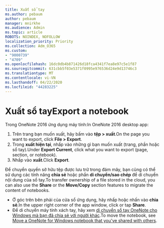 ```yaml
---
title: Xuất sổ tay
ms.author: pebaum
author: pebaum
manager: mnirkhe
ms.audience: Admin
ms.topic: article
ROBOTS: NOINDEX, NOFOLLOW
localization_priority: Priority
ms.collection: Adm_O365
ms.custom:
- "9000739"
- "4709"
ms.openlocfilehash: 16dc0db4b871426d18fca4341f7ea8e97c5e1f87
ms.sourcegitcommit: 631cbb5f03e5371f0995e976536d24e9d13746c3
ms.translationtype: MT
ms.contentlocale: vi-VN
ms.lasthandoff: 04/22/2020
ms.locfileid: "44283225"
---
```

# <a name="export-a-notebook"></a><span data-ttu-id="9cd2e-102">Xuất sổ tay</span><span class="sxs-lookup"><span data-stu-id="9cd2e-102">Export a notebook</span></span>

<span data-ttu-id="9cd2e-103">Trong OneNote 2016 ứng dụng máy tính:</span><span class="sxs-lookup"><span data-stu-id="9cd2e-103">In OneNote 2016 desktop app:</span></span>

1. <span data-ttu-id="9cd2e-104">Trên trang bạn muốn xuất, hãy bấm vào **tệp > xuất**.</span><span class="sxs-lookup"><span data-stu-id="9cd2e-104">On the page you want to export, click **File > Export**.</span></span>
2. <span data-ttu-id="9cd2e-105">Trong **xuất hiện tại**, nhấp vào những gì bạn muốn xuất (trang, phần hoặc sổ tay).</span><span class="sxs-lookup"><span data-stu-id="9cd2e-105">Under **Export Current**, click what you want to export (page, section, or notebook).</span></span>
3. <span data-ttu-id="9cd2e-106">Nhấp vào **xuất**.</span><span class="sxs-lookup"><span data-stu-id="9cd2e-106">Click **Export**.</span></span>
 
<span data-ttu-id="9cd2e-107">Để chuyển quyền sở hữu tệp được lưu trữ trong đám mây, bạn cũng có thể sử dụng các tính năng **chia sẻ** hoặc phần **di chuyển/sao chép** để di chuyển nội dung của sổ tay.</span><span class="sxs-lookup"><span data-stu-id="9cd2e-107">To transfer ownership of a file stored in the cloud, you can also use the **Share** or the **Move/Copy** section features to migrate the content of notebooks.</span></span>  

- <span data-ttu-id="9cd2e-108">Ở góc trên bên phải của cửa sổ ứng dụng, hãy nhấp hoặc nhấn vào **chia sẻ**.</span><span class="sxs-lookup"><span data-stu-id="9cd2e-108">In the upper right corner of the app window, click or tap **Share**.</span></span>
- <span data-ttu-id="9cd2e-109">Để di chuyển máy tính xách tay, hãy xem [di chuyển sổ tay OneNote cho Windows mà bạn đã chia sẻ với người khác](https://support.office.com/article/move-a-onenote-for-windows-notebook-that-you-ve-shared-with-others-56c7659e-1850-49a6-8874-e2db6b440cd4?ui=en-US&rs=en-US&ad=US).</span><span class="sxs-lookup"><span data-stu-id="9cd2e-109">To move the notebook, see [Move a OneNote for Windows notebook that you've shared with others](https://support.office.com/article/move-a-onenote-for-windows-notebook-that-you-ve-shared-with-others-56c7659e-1850-49a6-8874-e2db6b440cd4?ui=en-US&rs=en-US&ad=US).</span></span>
